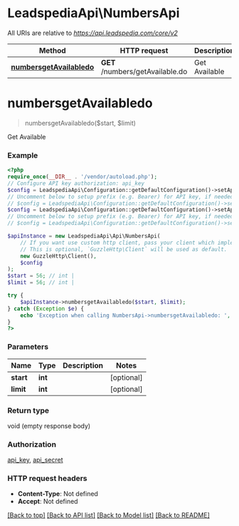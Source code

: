 # LeadspediaApi\NumbersApi

All URIs are relative to *https://api.leadspedia.com/core/v2*

Method | HTTP request | Description
------------- | ------------- | -------------
[**numbersgetAvailabledo**](NumbersApi.md#numbersgetavailabledo) | **GET** /numbers/getAvailable.do | Get Available

# **numbersgetAvailabledo**
> numbersgetAvailabledo($start, $limit)

Get Available

### Example
```php
<?php
require_once(__DIR__ . '/vendor/autoload.php');
// Configure API key authorization: api_key
$config = LeadspediaApi\Configuration::getDefaultConfiguration()->setApiKey('api_key', 'YOUR_API_KEY');
// Uncomment below to setup prefix (e.g. Bearer) for API key, if needed
// $config = LeadspediaApi\Configuration::getDefaultConfiguration()->setApiKeyPrefix('api_key', 'Bearer');// Configure API key authorization: api_secret
$config = LeadspediaApi\Configuration::getDefaultConfiguration()->setApiKey('api_secret', 'YOUR_API_KEY');
// Uncomment below to setup prefix (e.g. Bearer) for API key, if needed
// $config = LeadspediaApi\Configuration::getDefaultConfiguration()->setApiKeyPrefix('api_secret', 'Bearer');

$apiInstance = new LeadspediaApi\Api\NumbersApi(
    // If you want use custom http client, pass your client which implements `GuzzleHttp\ClientInterface`.
    // This is optional, `GuzzleHttp\Client` will be used as default.
    new GuzzleHttp\Client(),
    $config
);
$start = 56; // int | 
$limit = 56; // int | 

try {
    $apiInstance->numbersgetAvailabledo($start, $limit);
} catch (Exception $e) {
    echo 'Exception when calling NumbersApi->numbersgetAvailabledo: ', $e->getMessage(), PHP_EOL;
}
?>
```

### Parameters

Name | Type | Description  | Notes
------------- | ------------- | ------------- | -------------
 **start** | **int**|  | [optional]
 **limit** | **int**|  | [optional]

### Return type

void (empty response body)

### Authorization

[api_key](../../README.md#api_key), [api_secret](../../README.md#api_secret)

### HTTP request headers

 - **Content-Type**: Not defined
 - **Accept**: Not defined

[[Back to top]](#) [[Back to API list]](../../README.md#documentation-for-api-endpoints) [[Back to Model list]](../../README.md#documentation-for-models) [[Back to README]](../../README.md)

